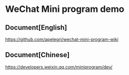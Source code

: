# WeChat Mini program demo

## Document[English]
https://github.com/apelegri/wechat-mini-program-wiki

## Document[Chinese]
https://developers.weixin.qq.com/miniprogram/dev/
